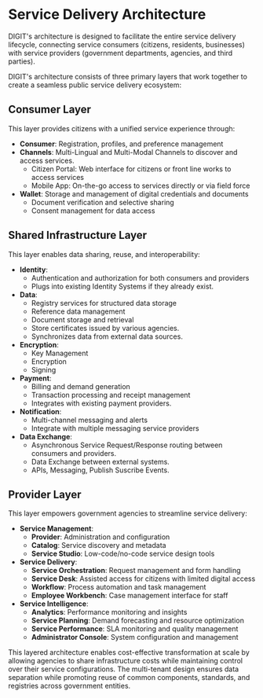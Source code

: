 # Service Delivery Architecture

DIGIT's architecture is designed to facilitate the entire service delivery lifecycle, connecting service consumers (citizens, residents, businesses) with service providers (government departments, agencies, and third parties). 

DIGIT's architecture consists of three primary layers that work together to create a seamless public service delivery ecosystem:

## Consumer Layer
This layer provides citizens with a unified service experience through:

- **Consumer**: Registration, profiles, and preference management
- **Channels**: Multi-Lingual and Multi-Modal Channels to discover and access services.
  - Citizen Portal: Web interface for citizens or front line works to access services
  - Mobile App: On-the-go access to services directly or via field force
- **Wallet**: Storage and management of digital credentials and documents
  - Document verification and selective sharing
  - Consent management for data access

## Shared Infrastructure Layer
This layer enables data sharing, reuse, and interoperability:
- **Identity**: 
  - Authentication and authorization for both consumers and providers
  - Plugs into existing Identity Systems if they already exist.
- **Data**: 
  - Registry services for structured data storage
  - Reference data management
  - Document storage and retrieval
  - Store certificates issued by various agencies.
  - Synchronizes data from external data sources.
- **Encryption**: 
  - Key Management
  - Encryption
  - Signing
- **Payment**: 
  - Billing and demand generation
  - Transaction processing and receipt management
  - Integrates with existing payment providers.
- **Notification**: 
  - Multi-channel messaging and alerts
  - Integrate with multiple messaging service providers
- **Data Exchange**: 
  - Asynchronous Service Request/Response routing between consumers and providers.
  - Data Exchange between external systems.
  - APIs, Messaging, Publish Suscribe Events. 

## Provider Layer
This layer empowers government agencies to streamline service delivery:
- **Service Management**:
  - **Provider**: Administration and configuration
  - **Catalog**: Service discovery and metadata
  - **Service Studio**: Low-code/no-code service design tools
- **Service Delivery**:
  - **Service Orchestration**: Request management and form handling
  - **Service Desk**: Assisted access for citizens with limited digital access
  - **Workflow**: Process automation and task management
  - **Employee Workbench**: Case management interface for staff
- **Service Intelligence**:
  - **Analytics**: Performance monitoring and insights
  - **Service Planning**: Demand forecasting and resource optimization
  - **Service Performance**: SLA monitoring and quality management
  - **Administrator Console**: System configuration and management

This layered architecture enables cost-effective transformation at scale by allowing agencies to share infrastructure costs while maintaining control over their service configurations. The multi-tenant design ensures data separation while promoting reuse of common components, standards, and registries across government entities.

